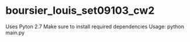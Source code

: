 # boursier_louis_set09103_cw2
Uses Pyton 2.7
Make sure to install required dependencies
Usage: python main.py
